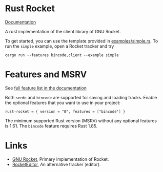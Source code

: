Rust Rocket
===========

[Documentation](https://docs.rs/rust-rocket/)

A rust implementation of the client library of GNU Rocket.

To get started, you can use the template provided in [examples/simple.rs](examples/simple.rs).
To run the `simple` example, open a Rocket tracker and try
```console
cargo run --features bincode,client --example simple
```

Features and MSRV
=================

See [full feature list in the documentation](https://docs.rs/rust-rocket/latest/rust_rocket/#features)

Both `serde` and `bincode` are supported for saving and loading tracks.
Enable the optional features that you want to use in your project:
```
rust-rocket = { version = "0", features = ["bincode"] }
```

The minimum supported Rust version (MSRV) without any optional features is 1.61.
The `bincode` feature requires Rust 1.85.

Links
=====

* [GNU Rocket](https://github.com/rocket/rocket), Primary implementation of Rocket.
* [RocketEditor](https://github.com/emoon/rocket), An alternative tracker (editor).
